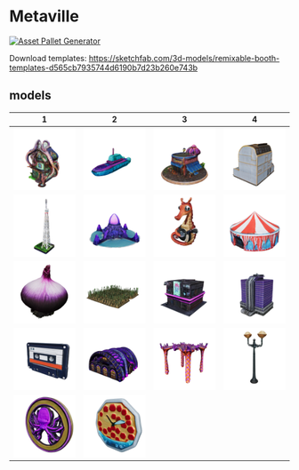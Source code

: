 # Metaville

[![Asset Pallet Generator](https://github.com/m3-org/metaville/actions/workflows/main.yml/badge.svg)](https://github.com/m3-org/metaville/actions/workflows/main.yml)

Download templates: https://sketchfab.com/3d-models/remixable-booth-templates-d565cb7935744d6190b7d23b260e743b



 ## models


| 1 | 2 | 3 | 4 |
| --- | --- | --- | --- |
| [![db3620ee50dd_d1cdd01f8e5f_a_octopus_solarpunk](models/db3620ee50dd_d1cdd01f8e5f_a_octopus_solarpunk.png)](models/db3620ee50dd_d1cdd01f8e5f_a_octopus_solarpunk.glb) | [![08886d0a2ab6_bea34dec37c6_submarine_pirate_sh](models/08886d0a2ab6_bea34dec37c6_submarine_pirate_sh.png)](models/08886d0a2ab6_bea34dec37c6_submarine_pirate_sh.glb) | [![db5003c99da0_35887557abd3_solarpunk_cafe_with](models/db5003c99da0_35887557abd3_solarpunk_cafe_with.png)](models/db5003c99da0_35887557abd3_solarpunk_cafe_with.glb) | [![b7c4ec396f0c_a9b6b80ea2b6_mycelial_solarpunk_](models/b7c4ec396f0c_a9b6b80ea2b6_mycelial_solarpunk_.png)](models/b7c4ec396f0c_a9b6b80ea2b6_mycelial_solarpunk_.glb) |
| [![f8e705191dd0_7f5008f19c7e_a_radio_tower_min](models/f8e705191dd0_7f5008f19c7e_a_radio_tower_min.png)](models/f8e705191dd0_7f5008f19c7e_a_radio_tower_min.glb) | [![9457d7e111fa_178350aca399_a_temple_in_the_sha](models/9457d7e111fa_178350aca399_a_temple_in_the_sha.png)](models/9457d7e111fa_178350aca399_a_temple_in_the_sha.glb) | [![092b2610e163_46551126f160_Seahorse_playing_a_](models/092b2610e163_46551126f160_Seahorse_playing_a_.png)](models/092b2610e163_46551126f160_Seahorse_playing_a_.glb) | [![3b7ada4d65a4_5e45c2c2be0b_coral_reef_circus_t](models/3b7ada4d65a4_5e45c2c2be0b_coral_reef_circus_t.png)](models/3b7ada4d65a4_5e45c2c2be0b_coral_reef_circus_t.glb) |
| [![d74be3b18d3a_74016a1e41f4_giant_sprouting_pur](models/d74be3b18d3a_74016a1e41f4_giant_sprouting_pur.png)](models/d74be3b18d3a_74016a1e41f4_giant_sprouting_pur.glb) | [![40ac6c042cf0_557ec607b4ee_a_farm_plot_with_lo](models/40ac6c042cf0_557ec607b4ee_a_farm_plot_with_lo.png)](models/40ac6c042cf0_557ec607b4ee_a_farm_plot_with_lo.glb) | [![28451cbf8266_c9bc90f09d7a_A_building_resembli](models/28451cbf8266_c9bc90f09d7a_A_building_resembli.png)](models/28451cbf8266_c9bc90f09d7a_A_building_resembli.glb) | [![9d3f0d0d2ead_b182b18f7fa1_hibrido_entre_un_ed](models/9d3f0d0d2ead_b182b18f7fa1_hibrido_entre_un_ed.png)](models/9d3f0d0d2ead_b182b18f7fa1_hibrido_entre_un_ed.glb) |
| [![76eff27ef71f_fe4c9c9f2b52_A_retro_icon_of_a_c](models/76eff27ef71f_fe4c9c9f2b52_A_retro_icon_of_a_c.png)](models/76eff27ef71f_fe4c9c9f2b52_A_retro_icon_of_a_c.glb) | [![01fc3e145a3b_e40a0b64cd69_A_3D_barracks_with_](models/01fc3e145a3b_e40a0b64cd69_A_3D_barracks_with_.png)](models/01fc3e145a3b_e40a0b64cd69_A_3D_barracks_with_.glb) | [![ee5b97a8d331_88c4f2b4c6c7_starfish_pergola_un](models/ee5b97a8d331_88c4f2b4c6c7_starfish_pergola_un.png)](models/ee5b97a8d331_88c4f2b4c6c7_starfish_pergola_un.glb) | [![c26056a48278_666d71d60755_shell_streetlights_](models/c26056a48278_666d71d60755_shell_streetlights_.png)](models/c26056a48278_666d71d60755_shell_streetlights_.glb) |
| [![d8442a6fd5f8_c5928ede910a_purple_octupus_coin](models/d8442a6fd5f8_c5928ede910a_purple_octupus_coin.png)](models/d8442a6fd5f8_c5928ede910a_purple_octupus_coin.glb) | [![91b6191aea87_e29d3620d146_underwater_pizza_cl](models/91b6191aea87_e29d3620d146_underwater_pizza_cl.png)](models/91b6191aea87_e29d3620d146_underwater_pizza_cl.glb) |
